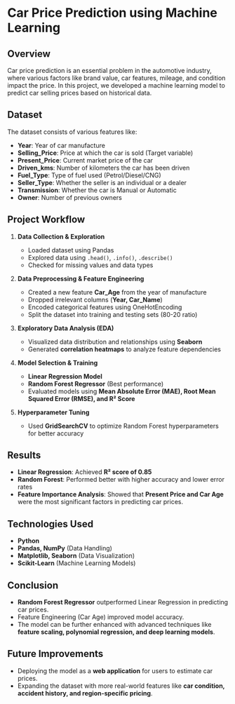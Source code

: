 
# Car Price Prediction using Machine Learning

## Overview
Car price prediction is an essential problem in the automotive industry, where various factors like brand value, car features, mileage, and condition impact the price. In this project, we developed a machine learning model to predict car selling prices based on historical data.

## Dataset
The dataset consists of various features like:
- **Year**: Year of car manufacture
- **Selling_Price**: Price at which the car is sold (Target variable)
- **Present_Price**: Current market price of the car
- **Driven_kms**: Number of kilometers the car has been driven
- **Fuel_Type**: Type of fuel used (Petrol/Diesel/CNG)
- **Seller_Type**: Whether the seller is an individual or a dealer
- **Transmission**: Whether the car is Manual or Automatic
- **Owner**: Number of previous owners

## Project Workflow
1. **Data Collection & Exploration**
   - Loaded dataset using Pandas
   - Explored data using `.head()`, `.info()`, `.describe()`
   - Checked for missing values and data types

2. **Data Preprocessing & Feature Engineering**
   - Created a new feature **Car_Age** from the year of manufacture
   - Dropped irrelevant columns (**Year, Car_Name**)
   - Encoded categorical features using OneHotEncoding
   - Split the dataset into training and testing sets (80-20 ratio)

3. **Exploratory Data Analysis (EDA)**
   - Visualized data distribution and relationships using **Seaborn**
   - Generated **correlation heatmaps** to analyze feature dependencies

4. **Model Selection & Training**
   - **Linear Regression Model**
   - **Random Forest Regressor** (Best performance)
   - Evaluated models using **Mean Absolute Error (MAE), Root Mean Squared Error (RMSE), and R² Score**

5. **Hyperparameter Tuning**
   - Used **GridSearchCV** to optimize Random Forest hyperparameters for better accuracy
   
## Results
- **Linear Regression**: Achieved **R² score of 0.85**
- **Random Forest**: Performed better with higher accuracy and lower error rates
- **Feature Importance Analysis**: Showed that **Present Price and Car Age** were the most significant factors in predicting car prices.

## Technologies Used
- **Python**
- **Pandas, NumPy** (Data Handling)
- **Matplotlib, Seaborn** (Data Visualization)
- **Scikit-Learn** (Machine Learning Models)

## Conclusion
- **Random Forest Regressor** outperformed Linear Regression in predicting car prices.
- Feature Engineering (Car Age) improved model accuracy.
- The model can be further enhanced with advanced techniques like **feature scaling, polynomial regression, and deep learning models**.

## Future Improvements
- Deploying the model as a **web application** for users to estimate car prices.
- Expanding the dataset with more real-world features like **car condition, accident history, and region-specific pricing**.





